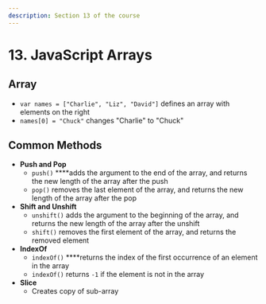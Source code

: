 ```yaml
---
description: Section 13 of the course
---
```


# 13. JavaScript Arrays

## Array

* `var names = ["Charlie", "Liz", "David"]`  defines an array with elements on the right
* `names[0] = "Chuck"`  changes "Charlie" to "Chuck"

## Common Methods

* **Push and Pop**
  * `push()`  ****adds the argument to the end of the array, and returns the new length of the array after the push
  * `pop()`  removes the last element of the array, and returns the new length of the array after the pop
* **Shift and Unshift**
  * `unshift()`  adds the argument to the beginning of the array, and returns the new length of the array after the unshift
  * `shift()`  removes the first element of the array, and returns the removed element
* **IndexOf**
  * `indexOf()` ****returns the index of the first occurrence of an element in the array
  * `indexOf()`  returns `-1`  if the element is not in the array
* **Slice**
  * Creates copy of sub-array

